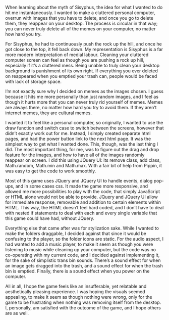 When learning about the myth of Sisyphus, the idea for what I wanted to do hit me instantaneously. I wanted to make a cluttered personal computer, overrun with images that you have to delete, and once you go to delete them, they reappear on your desktop. The process is circular in that way; you can never truly delete all of the memes on your computer, no matter how hard you try.

For Sisyphus, he had to continuously push the rock up the hill, and once he got close to the top, it fell back down. My representation is Sisyphus is a far more modern interpretation of medial labour. Cleaning your cluttered computer screen can feel as though you are pushing a rock up hill, especially if it’s a cluttered mess. Being unable to truly clean your desktop background is punishment of its own right. If everything you ever deleted on reappeared when you emptied your trash can, people would be faced with lack of storage space.

I’m not exactly sure why I decided on memes as the images chosen. I guess because it hits me more personally than just random images, and I feel as though it hurts more that you can never truly rid yourself of memes. Memes are always there, no matter how hard you try to avoid them. If they aren’t internet memes, they are cultural memes.

I wanted it to feel like a personal computer, so originally, I wanted to use the draw function and switch case to switch between the screens, however that didn’t exactly work out for me. Instead, I simply created separate html pages, and had the power button link to the next html page. It was the simplest way to get what I wanted done. This, though, was the last thing I did. The most important thing, for me, was to figure out the drag and drop feature for the images, and how to have all of the images randomly reappear on screen. I did this using JQuery UI: its remove class, add class, Math.random, Math.min and Math.max. With a fair bit of help from Pippin, it was easy to get the code to work smoothly.

Most of this game uses JQuery and JQuery UI to handle events, dialog pop-ups, and in some cases css. It made the game more responsive, and allowed me more possibilities to play with the code, that simply JavaScript or HTML alone would not be able to provide. JQuery and JQuery UI allow for immediate response, removable and addition to certain elements within HTML. This way, the HTML doesn’t feel hard coded, and I don’t have to deal with nested if statements to deal with each and every single variable that this game could have had, without JQuery.

Everything else that came after was for stylization sake. While I wanted to make the folders draggable, I decided against that since it would be confusing to the player, so the folder icons are static. For the audio aspect, I had wanted to add a music player, to make it seem as though you were listening to music while cleaning up your computer, but the code was no co-operating with my current code, and I decided against implementing it, for the sake of simplistic trans bin sounds. There’s a sound effect for when an image gets dragged into the trash, and a sound effect for when the trash bin is emptied. Finally, there is a sound effect when you power on the computer.

All in all, I hope the game feels like an insufferable, yet relatable and aesthetically pleasing experience. I was hoping the visuals seemed appealing, to make it seem as though nothing were wrong, only for the game to be frustrating when nothing was removing itself from the desktop. I, personally, am satisfied with the outcome of the game, and I hope others are as well.
